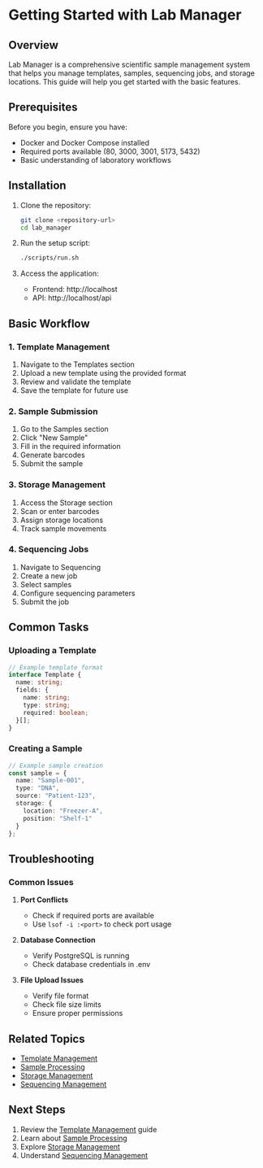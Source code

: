 # Getting Started with Lab Manager

## Overview

Lab Manager is a comprehensive scientific sample management system that helps you manage templates, samples, sequencing jobs, and storage locations. This guide will help you get started with the basic features.

## Prerequisites

Before you begin, ensure you have:
- Docker and Docker Compose installed
- Required ports available (80, 3000, 3001, 5173, 5432)
- Basic understanding of laboratory workflows

## Installation

1. Clone the repository:
   ```bash
   git clone <repository-url>
   cd lab_manager
   ```

2. Run the setup script:
   ```bash
   ./scripts/run.sh
   ```

3. Access the application:
   - Frontend: http://localhost
   - API: http://localhost/api

## Basic Workflow

### 1. Template Management

1. Navigate to the Templates section
2. Upload a new template using the provided format
3. Review and validate the template
4. Save the template for future use

### 2. Sample Submission

1. Go to the Samples section
2. Click "New Sample"
3. Fill in the required information
4. Generate barcodes
5. Submit the sample

### 3. Storage Management

1. Access the Storage section
2. Scan or enter barcodes
3. Assign storage locations
4. Track sample movements

### 4. Sequencing Jobs

1. Navigate to Sequencing
2. Create a new job
3. Select samples
4. Configure sequencing parameters
5. Submit the job

## Common Tasks

### Uploading a Template

```typescript
// Example template format
interface Template {
  name: string;
  fields: {
    name: string;
    type: string;
    required: boolean;
  }[];
}
```

### Creating a Sample

```typescript
// Example sample creation
const sample = {
  name: "Sample-001",
  type: "DNA",
  source: "Patient-123",
  storage: {
    location: "Freezer-A",
    position: "Shelf-1"
  }
};
```

## Troubleshooting

### Common Issues

1. **Port Conflicts**
   - Check if required ports are available
   - Use `lsof -i :<port>` to check port usage

2. **Database Connection**
   - Verify PostgreSQL is running
   - Check database credentials in .env

3. **File Upload Issues**
   - Verify file format
   - Check file size limits
   - Ensure proper permissions

## Related Topics

- [Template Management](template-management.md)
- [Sample Processing](sample-processing.md)
- [Storage Management](storage-management.md)
- [Sequencing Management](sequencing-management.md)

## Next Steps

1. Review the [Template Management](template-management.md) guide
2. Learn about [Sample Processing](sample-processing.md)
3. Explore [Storage Management](storage-management.md)
4. Understand [Sequencing Management](sequencing-management.md) 
